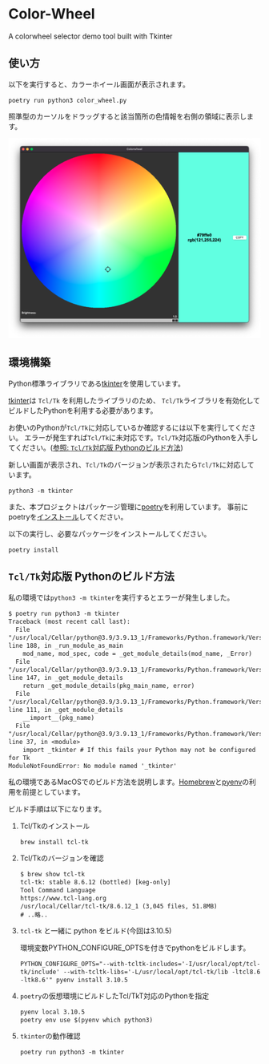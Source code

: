 # Color-Wheel

 A colorwheel selector demo tool built with Tkinter

## 使い方

以下を実行すると、カラーホイール画面が表示されます。

~~~shell
poetry run python3 color_wheel.py
~~~

照準型のカーソルをドラッグすると該当箇所の色情報を右側の領域に表示します。

![](screenshot.PNG)

## 環境構築

Python標準ライブラリである[tkinter](https://docs.python.org/ja/3/library/tkinter.html)を使用しています。

[tkinter](https://docs.python.org/ja/3/library/tkinter.html)は `Tcl/Tk` を利用したライブラリのため、
`Tcl/Tk`ライブラリを有効化してビルドしたPythonを利用する必要があります。

お使いのPythonが`Tcl/Tk`に対応しているか確認するには以下を実行してください。
エラーが発生すれば`Tcl/Tk`に未対応です。`Tcl/Tk`対応版のPythonを入手してください。([参照: `Tcl/Tk`対応版 Pythonのビルド方法](#tcltk対応版-pythonのビルド方法))

新しい画面が表示され、`Tcl/Tk`のバージョンが表示されたら`Tcl/Tk`に対応しています。

~~~shell
python3 -m tkinter
~~~

また、本プロジェクトはパッケージ管理に[poetry](https://python-poetry.org/)を利用しています。
事前にpoetryを[インストール](https://python-poetry.org/docs/#installation)してください。

以下の実行し、必要なパッケージをインストールしてください。

~~~shell
poetry install
~~~

## `Tcl/Tk`対応版 Pythonのビルド方法

私の環境では`python3 -m tkinter`を実行するとエラーが発生しました。

~~~shell
$ poetry run python3 -m tkinter
Traceback (most recent call last):
  File "/usr/local/Cellar/python@3.9/3.9.13_1/Frameworks/Python.framework/Versions/3.9/lib/python3.9/runpy.py", line 188, in _run_module_as_main
    mod_name, mod_spec, code = _get_module_details(mod_name, _Error)
  File "/usr/local/Cellar/python@3.9/3.9.13_1/Frameworks/Python.framework/Versions/3.9/lib/python3.9/runpy.py", line 147, in _get_module_details
    return _get_module_details(pkg_main_name, error)
  File "/usr/local/Cellar/python@3.9/3.9.13_1/Frameworks/Python.framework/Versions/3.9/lib/python3.9/runpy.py", line 111, in _get_module_details
    __import__(pkg_name)
  File "/usr/local/Cellar/python@3.9/3.9.13_1/Frameworks/Python.framework/Versions/3.9/lib/python3.9/tkinter/__init__.py", line 37, in <module>
    import _tkinter # If this fails your Python may not be configured for Tk
ModuleNotFoundError: No module named '_tkinter'
~~~

私の環境であるMacOSでのビルド方法を説明します。[Homebrew](https://brew.sh/index_ja)と[pyenv](https://github.com/pyenv/pyenv)の利用を前提としています。

ビルド手順は以下になります。

1. Tcl/Tkのインストール

   ~~~shell
   brew install tcl-tk
   ~~~

2. Tcl/Tkのバージョンを確認

   ~~~shell
   $ brew show tcl-tk
   tcl-tk: stable 8.6.12 (bottled) [keg-only]
   Tool Command Language
   https://www.tcl-lang.org
   /usr/local/Cellar/tcl-tk/8.6.12_1 (3,045 files, 51.8MB)
   # ..略..
   ~~~

3. `tcl-tk` と一緒に python をビルド(今回は3.10.5)

   環境変数PYTHON_CONFIGURE_OPTSを付きでpythonをビルドします。
   ~~~shell
   PYTHON_CONFIGURE_OPTS="--with-tcltk-includes='-I/usr/local/opt/tcl-tk/include' --with-tcltk-libs='-L/usr/local/opt/tcl-tk/lib -ltcl8.6 -ltk8.6'" pyenv install 3.10.5
   ~~~

4. `poetry`の仮想環境にビルドしたTcl/TkT対応のPythonを指定

   ~~~shell
   pyenv local 3.10.5
   poetry env use $(pyenv which python3)
   ~~~

5. `tkinter`の動作確認

    ~~~shell
    poetry run python3 -m tkinter
    ~~~
